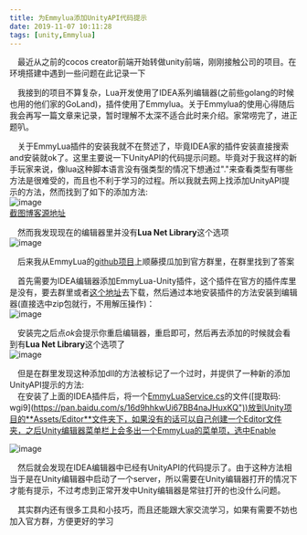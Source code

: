 ```yaml
---
title: 为Emmylua添加UnityAPI代码提示
date: 2019-11-07 10:11:28
tags: [unity,Emmylua]
---
```

&emsp;最近从之前的cocos creator前端开始转做unity前端，刚刚接触公司的项目。在环境搭建中遇到一些问题在此记录一下  

&emsp;我接到的项目不算复杂，Lua开发使用了IDEA系列编辑器(之前些golang的时候也用的他们家的GoLand)，插件使用了Emmylua。关于Emmylua的使用心得随后我会再写一篇文章来记录，暂时理解不太深不适合此时来介绍。家常唠完了，进正题叭。  

&emsp;关于EmmyLua插件的安装我就不在赘述了，毕竟IDEA家的插件安装直接搜索and安装就ok了。这里主要说一下UnityAPI的代码提示问题。毕竟对于我这样的新手玩家来说，像lua这种脚本语言没有强类型的情况下想通过"."来查看类型有哪些方法是很难受的，而且也不利于学习的过程。所以我就去网上找添加UnityAPI提示的方法，然而找到了如下的添加方法:  
![image](http://jiemogancuimian.com/pictures/blogs/2019-11-07/01.png)  
[截图博客源地址]("https://www.cnblogs.com/sanyejun/p/9673198.html")  

&emsp;然而我发现现在的编辑器里并没有**Lua Net Library**这个选项  
![image](http://jiemogancuimian.com/pictures/blogs/2019-11-07/02.png)

&emsp;后来我从EmmyLua的[github项目](https://github.com/EmmyLua)上顺藤摸瓜加到官方群里，在群里找到了答案  

&emsp;首先需要为IDEA编辑器添加EmmyLua-Unity插件，这个插件在官方的插件库里是没有，要去群里或者[这个地址](https://ci.appveyor.com/project/EmmyLua/emmylua-unity/build/artifacts)去下载，然后通过本地安装插件的方法安装到编辑器(直接选中zip包就行，不用解压操作)：  
![image](http://jiemogancuimian.com/pictures/blogs/2019-11-07/03.png)  

&emsp;安装完之后点*ok*会提示你重启编辑器，重启即可，然后再去添加的时候就会看到有**Lua Net Library**这个选项了  
![image](http://jiemogancuimian.com/pictures/blogs/2019-11-07/04.png)  

&emsp;但是在群里发现这种添加dll的方法被标记了一个过时，并提供了一种新的添加UnityAPI提示的方法:  
&emsp;在安装了上面的IDEA插件后，将一个[EmmyLuaService.cs](https://github.com/EmmyLua/EmmyLua-Unity/blob/master/Unity/Assets/Editor/EmmyLuaService.cs")的文件([提取码: wgi9](https://pan.baidu.com/s/16d9hhkwUi67BB4naJHuxKQ"))放到Unity项目的**Assets/Editor**文件夹下，如果没有的话可以自己创建一个Editor文件夹，之后Unity编辑器菜单栏上会多出一个EmmyLua的菜单项，选中Enable  

![image](http://jiemogancuimian.com/pictures/blogs/2019-11-07/04.png)  

&emsp;然后就会发现在IDEA编辑器中已经有UnityAPI的代码提示了。由于这种方法相当于是在Unity编辑器中启动了一个server，所以需要在Unity编辑器打开的情况下才能有提示，不过考虑到正常开发中Unity编辑器是常驻打开的也没什么问题。

&emsp;其实群内还有很多工具和小技巧，而且还能跟大家交流学习，如果有需要不妨也加入官方群，方便更好的学习
